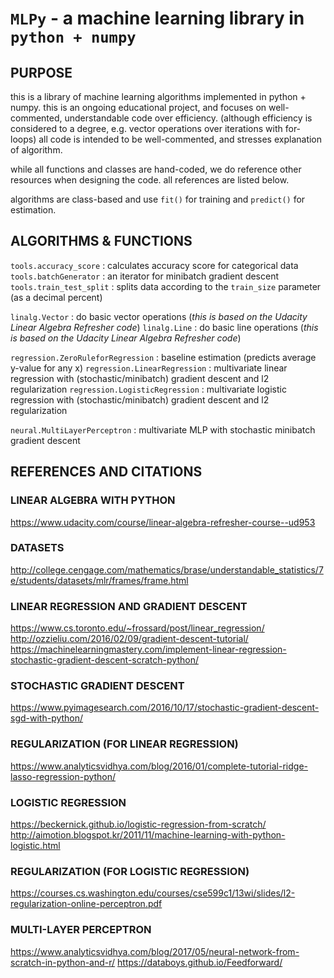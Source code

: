 # `MLPy` - a machine learning library in `python + numpy`

## PURPOSE

this is a library of machine learning algorithms implemented in python + numpy.
this is an ongoing educational project, and focuses on well-commented, understandable code over efficiency.
(although efficiency is considered to a degree, e.g. vector operations over iterations with for-loops)
all code is intended to be well-commented, and stresses explanation of algorithm.

while all functions and classes are hand-coded, we do reference other resources when designing the code. all references are listed below.

algorithms are class-based and use `fit()` for training and `predict()` for estimation.

## ALGORITHMS & FUNCTIONS

`tools.accuracy_score` : calculates accuracy score for categorical data
`tools.batchGenerator` : an iterator for minibatch gradient descent
`tools.train_test_split` : splits data according to the `train_size` parameter (as a decimal percent)

`linalg.Vector` : do basic vector operations (*this is based on the Udacity Linear Algebra Refresher code*)
`linalg.Line` : do basic line operations (*this is based on the Udacity Linear Algebra Refresher code*)

`regression.ZeroRuleforRegression` : baseline estimation (predicts average y-value for any x)
`regression.LinearRegression` : multivariate linear regression with (stochastic/minibatch) gradient descent and l2 regularization
`regression.LogisticRegression` : multivariate logistic regression with (stochastic/minibatch) gradient descent and l2 regularization

`neural.MultiLayerPerceptron` : multivariate MLP with stochastic minibatch gradient descent

## REFERENCES AND CITATIONS

### LINEAR ALGEBRA WITH PYTHON
https://www.udacity.com/course/linear-algebra-refresher-course--ud953

### DATASETS
http://college.cengage.com/mathematics/brase/understandable_statistics/7e/students/datasets/mlr/frames/frame.html

### LINEAR REGRESSION AND GRADIENT DESCENT
https://www.cs.toronto.edu/~frossard/post/linear_regression/
http://ozzieliu.com/2016/02/09/gradient-descent-tutorial/
https://machinelearningmastery.com/implement-linear-regression-stochastic-gradient-descent-scratch-python/

### STOCHASTIC GRADIENT DESCENT
https://www.pyimagesearch.com/2016/10/17/stochastic-gradient-descent-sgd-with-python/

### REGULARIZATION (FOR LINEAR REGRESSION)
https://www.analyticsvidhya.com/blog/2016/01/complete-tutorial-ridge-lasso-regression-python/

### LOGISTIC REGRESSION
https://beckernick.github.io/logistic-regression-from-scratch/
http://aimotion.blogspot.kr/2011/11/machine-learning-with-python-logistic.html

### REGULARIZATION (FOR LOGISTIC REGRESSION)
https://courses.cs.washington.edu/courses/cse599c1/13wi/slides/l2-regularization-online-perceptron.pdf

### MULTI-LAYER PERCEPTRON
https://www.analyticsvidhya.com/blog/2017/05/neural-network-from-scratch-in-python-and-r/
https://databoys.github.io/Feedforward/
